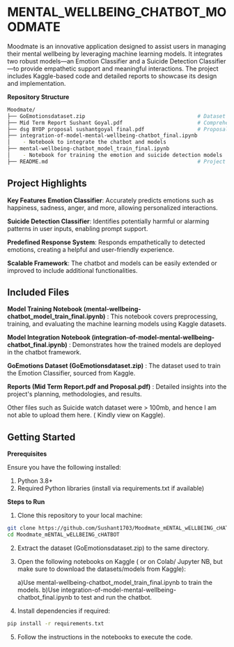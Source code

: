 # MENTAL_WELLBEING_CHATBOT_MOODMATE
Moodmate is an innovative application designed to assist users in managing their mental wellbeing by leveraging machine learning models. It integrates two robust models—an Emotion Classifier and a Suicide Detection Classifier—to provide empathetic support and meaningful interactions. The project includes Kaggle-based code and detailed reports to showcase its design and implementation.

**Repository Structure**
 ``` bash
Moodmate/
├── GoEmotionsdataset.zip                                    # Dataset used for emotion classification
├── Mid Term Report Sushant Goyal.pdf                        # Comprehensive mid-term project report
├── dsg BYOP proposal sushantgoyal final.pdf                 # Proposal document outlining the project
├── integration-of-model-mental-wellbeing-chatbot_final.ipynb
│    - Notebook to integrate the chatbot and models
├── mental-wellbeing-chatbot_model_train_final.ipynb
│    - Notebook for training the emotion and suicide detection models
├── README.md                                                # Project documentation
```
## **Project Highlights**
**Key Features**
**Emotion Classifier**: Accurately predicts emotions such as happiness, sadness, anger, and more, allowing personalized interactions.

**Suicide Detection Classifier**: Identifies potentially harmful or alarming patterns in user inputs, enabling prompt support.

**Predefined Response System**: Responds empathetically to detected emotions, creating a helpful and user-friendly experience.

**Scalable Framework**: The chatbot and models can be easily extended or improved to include additional functionalities.


## **Included Files**
**Model Training Notebook (mental-wellbeing-chatbot_model_train_final.ipynb)** :
This notebook covers preprocessing, training, and evaluating the machine learning models using Kaggle datasets.

**Model Integration Notebook (integration-of-model-mental-wellbeing-chatbot_final.ipynb)** :
Demonstrates how the trained models are deployed in the chatbot framework.

**GoEmotions Dataset (GoEmotionsdataset.zip)** : 
The dataset used to train the Emotion Classifier, sourced from Kaggle.

**Reports (Mid Term Report.pdf and Proposal.pdf)** :
Detailed insights into the project's planning, methodologies, and results.

Other files such as Suicide watch dataset were > 100mb, and hence I am not able to upload them here. ( Kindly view on Kaggle).


## **Getting Started**
**Prerequisites**

Ensure you have the following installed:
1) Python 3.8+
2) Required Python libraries (install via requirements.txt if available)

**Steps to Run**
1) Clone this repository to your local machine:
``` bash
git clone https://github.com/Sushant1703/Moodmate_mENTAL_wELLBEING_cHATBOT.git
cd Moodmate_mENTAL_wELLBEING_cHATBOT
```
2) Extract the dataset (GoEmotionsdataset.zip) to the same directory.

3) Open the following notebooks on Kaggle ( or on Colab/ Jupyter NB, but make sure to download the datasets/models from Kaggle):
   
   a)Use mental-wellbeing-chatbot_model_train_final.ipynb to train the models.
   b)Use integration-of-model-mental-wellbeing-chatbot_final.ipynb to test and run the chatbot.
   
5) Install dependencies if required:
```bash
pip install -r requirements.txt
```
5) Follow the instructions in the notebooks to execute the code.


